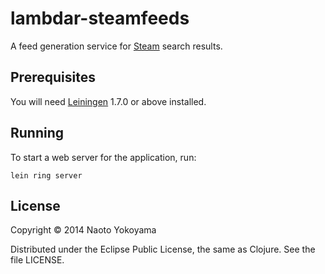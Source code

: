 # lambdar-steamfeeds

A feed generation service for [Steam][] search results.

[Steam]: http://store.steampowered.com

## Prerequisites

You will need [Leiningen][1] 1.7.0 or above installed.

[1]: https://github.com/technomancy/leiningen

## Running

To start a web server for the application, run:

    lein ring server

## License

Copyright © 2014 Naoto Yokoyama

Distributed under the Eclipse Public License, the same as Clojure.
See the file LICENSE.

